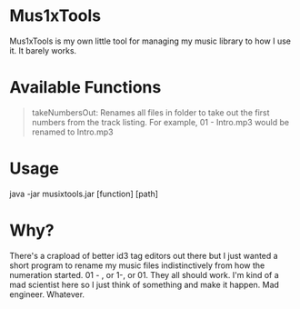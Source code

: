 # Mus1xTools
Mus1xTools is my own little tool for managing my music library to how I use it. It barely works.

# Available Functions
> takeNumbersOut: Renames all files in folder to take out the first numbers from the track listing.
> For example, 01 - Intro.mp3 would be renamed to Intro.mp3

# Usage
java -jar musixtools.jar [function] [path]

# Why?
There's a crapload of better id3 tag editors out there but I just wanted a short program to rename my music files indistinctively from how the numeration started. 01 - , or 1-, or 01. They all should work.
I'm kind of a mad scientist here so I just think of something and make it happen. Mad engineer. Whatever.
